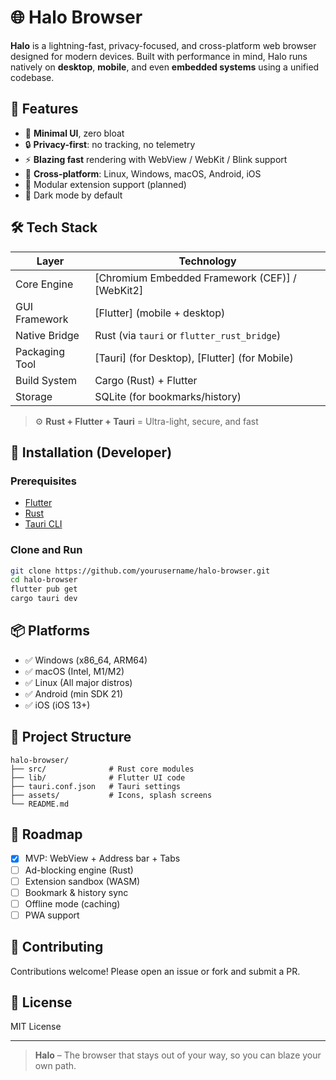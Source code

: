 # 🌐 Halo Browser

**Halo** is a lightning-fast, privacy-focused, and cross-platform web browser designed for modern devices. Built with performance in mind, Halo runs natively on **desktop**, **mobile**, and even **embedded systems** using a unified codebase.

## 🚀 Features

- 🧊 **Minimal UI**, zero bloat
- 🔒 **Privacy-first**: no tracking, no telemetry
- ⚡️ **Blazing fast** rendering with WebView / WebKit / Blink support
- 📱 **Cross-platform**: Linux, Windows, macOS, Android, iOS
- 🧩 Modular extension support (planned)
- 🌙 Dark mode by default

## 🛠️ Tech Stack

| Layer             | Technology                                      |
|------------------|-------------------------------------------------|
| Core Engine       | [Chromium Embedded Framework (CEF)] / [WebKit2] |
| GUI Framework     | [Flutter] (mobile + desktop)                    |
| Native Bridge     | Rust (via `tauri` or `flutter_rust_bridge`)     |
| Packaging Tool    | [Tauri] (for Desktop), [Flutter] (for Mobile)   |
| Build System      | Cargo (Rust) + Flutter                         |
| Storage           | SQLite (for bookmarks/history)                  |

> ⚙️ **Rust + Flutter + Tauri** = Ultra-light, secure, and fast

## 🧪 Installation (Developer)

### Prerequisites

- [Flutter](https://flutter.dev/docs/get-started/install)
- [Rust](https://www.rust-lang.org/tools/install)
- [Tauri CLI](https://tauri.app/v1/guides/getting-started/prerequisites)

### Clone and Run

```bash
git clone https://github.com/yourusername/halo-browser.git
cd halo-browser
flutter pub get
cargo tauri dev
````

## 📦 Platforms

* ✅ Windows (x86\_64, ARM64)
* ✅ macOS (Intel, M1/M2)
* ✅ Linux (All major distros)
* ✅ Android (min SDK 21)
* ✅ iOS (iOS 13+)

## 📁 Project Structure

```
halo-browser/
├── src/              # Rust core modules
├── lib/              # Flutter UI code
├── tauri.conf.json   # Tauri settings
├── assets/           # Icons, splash screens
└── README.md
```

## 🧠 Roadmap

* [x] MVP: WebView + Address bar + Tabs
* [ ] Ad-blocking engine (Rust)
* [ ] Extension sandbox (WASM)
* [ ] Bookmark & history sync
* [ ] Offline mode (caching)
* [ ] PWA support

## 🤝 Contributing

Contributions welcome! Please open an issue or fork and submit a PR.

## 📄 License

MIT License

---

> **Halo** – The browser that stays out of your way, so you can blaze your own path.
